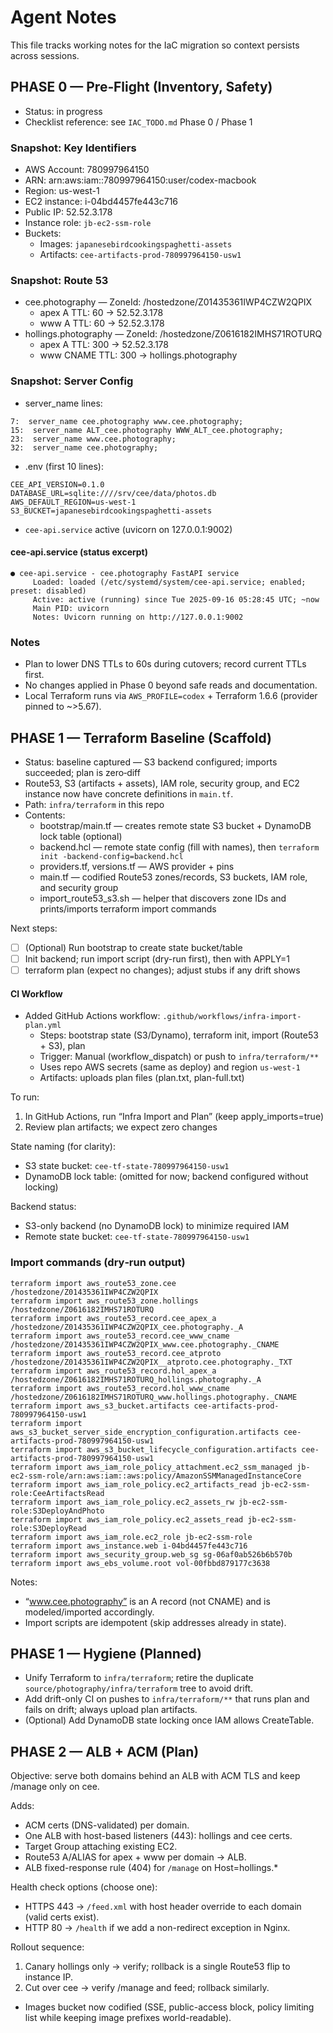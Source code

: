# Agent Notes

This file tracks working notes for the IaC migration so context persists across sessions.

## PHASE 0 — Pre‑Flight (Inventory, Safety)
- Status: in progress
- Checklist reference: see `IAC_TODO.md` Phase 0 / Phase 1

### Snapshot: Key Identifiers
- AWS Account: 780997964150
- ARN: arn:aws:iam::780997964150:user/codex-macbook
- Region: us-west-1
- EC2 instance: i-04bd4457fe443c716
- Public IP: 52.52.3.178
- Instance role: `jb-ec2-ssm-role`
- Buckets:
  - Images: `japanesebirdcookingspaghetti-assets`
  - Artifacts: `cee-artifacts-prod-780997964150-usw1`

### Snapshot: Route 53
- cee.photography — ZoneId: /hostedzone/Z01435361IWP4CZW2QPIX
  - apex A TTL: 60 → 52.52.3.178
  - www A TTL: 60 → 52.52.3.178
- hollings.photography — ZoneId: /hostedzone/Z0616182IMHS71ROTURQ
  - apex A TTL: 300 → 52.52.3.178
  - www CNAME TTL: 300 → hollings.photography

### Snapshot: Server Config
- server_name lines:

```
7:  server_name cee.photography www.cee.photography;
15:  server_name ALT_cee.photography WWW_ALT_cee.photography;
23:  server_name www.cee.photography;
32:  server_name cee.photography;
```

- .env (first 10 lines):

```
CEE_API_VERSION=0.1.0
DATABASE_URL=sqlite:////srv/cee/data/photos.db
AWS_DEFAULT_REGION=us-west-1
S3_BUCKET=japanesebirdcookingspaghetti-assets
```

- `cee-api.service` active (uvicorn on 127.0.0.1:9002)

#### cee-api.service (status excerpt)

```
● cee-api.service - cee.photography FastAPI service
     Loaded: loaded (/etc/systemd/system/cee-api.service; enabled; preset: disabled)
     Active: active (running) since Tue 2025-09-16 05:28:45 UTC; ~now
     Main PID: uvicorn
     Notes: Uvicorn running on http://127.0.0.1:9002
```

### Notes
- Plan to lower DNS TTLs to 60s during cutovers; record current TTLs first.
- No changes applied in Phase 0 beyond safe reads and documentation.
- Local Terraform runs via `AWS_PROFILE=codex` + Terraform 1.6.6 (provider pinned to ~>5.67).

## PHASE 1 — Terraform Baseline (Scaffold)
- Status: baseline captured — S3 backend configured; imports succeeded; plan is zero‑diff
- Route53, S3 (artifacts + assets), IAM role, security group, and EC2 instance now have concrete definitions in `main.tf`.
- Path: `infra/terraform` in this repo
- Contents:
  - bootstrap/main.tf — creates remote state S3 bucket + DynamoDB lock table (optional)
  - backend.hcl — remote state config (fill with names), then `terraform init -backend-config=backend.hcl`
  - providers.tf, versions.tf — AWS provider + pins
  - main.tf — codified Route53 zones/records, S3 buckets, IAM role, and security group
  - import_route53_s3.sh — helper that discovers zone IDs and prints/imports terraform import commands

Next steps:
- [ ] (Optional) Run bootstrap to create state bucket/table
- [ ] Init backend; run import script (dry-run first), then with APPLY=1
- [ ] terraform plan (expect no changes); adjust stubs if any drift shows

#### CI Workflow
- Added GitHub Actions workflow: `.github/workflows/infra-import-plan.yml`
  - Steps: bootstrap state (S3/Dynamo), terraform init, import (Route53 + S3), plan
  - Trigger: Manual (workflow_dispatch) or push to `infra/terraform/**`
  - Uses repo AWS secrets (same as deploy) and region `us-west-1`
  - Artifacts: uploads plan files (plan.txt, plan-full.txt)

To run:
1) In GitHub Actions, run “Infra Import and Plan” (keep apply_imports=true)
2) Review plan artifacts; we expect zero changes

State naming (for clarity):
- S3 state bucket: `cee-tf-state-780997964150-usw1`
- DynamoDB lock table: (omitted for now; backend configured without locking)

Backend status:
- S3-only backend (no DynamoDB lock) to minimize required IAM
- Remote state bucket: `cee-tf-state-780997964150-usw1`

### Import commands (dry‑run output)

```
terraform import aws_route53_zone.cee /hostedzone/Z01435361IWP4CZW2QPIX
terraform import aws_route53_zone.hollings /hostedzone/Z0616182IMHS71ROTURQ
terraform import aws_route53_record.cee_apex_a /hostedzone/Z01435361IWP4CZW2QPIX_cee.photography._A
terraform import aws_route53_record.cee_www_cname /hostedzone/Z01435361IWP4CZW2QPIX_www.cee.photography._CNAME
terraform import aws_route53_record.cee_atproto /hostedzone/Z01435361IWP4CZW2QPIX__atproto.cee.photography._TXT
terraform import aws_route53_record.hol_apex_a /hostedzone/Z0616182IMHS71ROTURQ_hollings.photography._A
terraform import aws_route53_record.hol_www_cname /hostedzone/Z0616182IMHS71ROTURQ_www.hollings.photography._CNAME
terraform import aws_s3_bucket.artifacts cee-artifacts-prod-780997964150-usw1
terraform import aws_s3_bucket_server_side_encryption_configuration.artifacts cee-artifacts-prod-780997964150-usw1
terraform import aws_s3_bucket_lifecycle_configuration.artifacts cee-artifacts-prod-780997964150-usw1
terraform import aws_iam_role_policy_attachment.ec2_ssm_managed jb-ec2-ssm-role/arn:aws:iam::aws:policy/AmazonSSMManagedInstanceCore
terraform import aws_iam_role_policy.ec2_artifacts_read jb-ec2-ssm-role:CeeArtifactsRead
terraform import aws_iam_role_policy.ec2_assets_rw jb-ec2-ssm-role:S3DeployAndPhoto
terraform import aws_iam_role_policy.ec2_assets_read jb-ec2-ssm-role:S3DeployRead
terraform import aws_iam_role.ec2_role jb-ec2-ssm-role
terraform import aws_instance.web i-04bd4457fe443c716
terraform import aws_security_group.web_sg sg-06af0ab526b6b570b
terraform import aws_ebs_volume.root vol-00fbbd879177c3638
```

Notes:
- “www.cee.photography” is an A record (not CNAME) and is modeled/imported accordingly.
- Import scripts are idempotent (skip addresses already in state).

## PHASE 1 — Hygiene (Planned)
- Unify Terraform to `infra/terraform`; retire the duplicate `source/photography/infra/terraform` tree to avoid drift.
- Add drift-only CI on pushes to `infra/terraform/**` that runs plan and fails on drift; always upload plan artifacts.
- (Optional) Add DynamoDB state locking once IAM allows CreateTable.

## PHASE 2 — ALB + ACM (Plan)
Objective: serve both domains behind an ALB with ACM TLS and keep /manage only on cee.

Adds:
- ACM certs (DNS-validated) per domain.
- One ALB with host-based listeners (443): hollings and cee certs.
- Target Group attaching existing EC2.
- Route53 A/ALIAS for apex + www per domain → ALB.
- ALB fixed-response rule (404) for `/manage` on Host=hollings.*

Health check options (choose one):
- HTTPS 443 → `/feed.xml` with host header override to each domain (valid certs exist).
- HTTP 80 → `/health` if we add a non-redirect exception in Nginx.

Rollout sequence:
1) Canary hollings only → verify; rollback is a single Route53 flip to instance IP.
2) Cut over cee → verify /manage and feed; rollback similarly.
- Images bucket now codified (SSE, public-access block, policy limiting list while keeping image prefixes world-readable).
